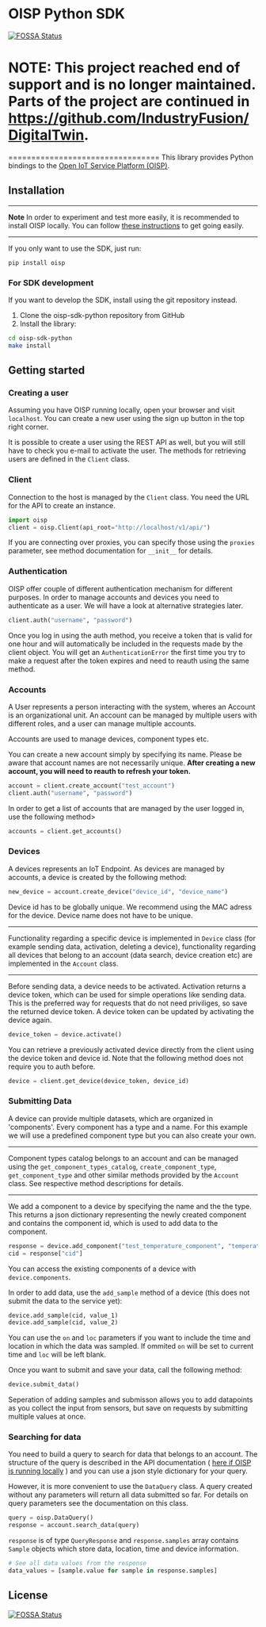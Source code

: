 # OISP Python SDK
[![FOSSA Status](https://app.fossa.com/api/projects/git%2Bgithub.com%2FOpen-IoT-Service-Platform%2Foisp-sdk-python.svg?type=shield)](https://app.fossa.com/projects/git%2Bgithub.com%2FOpen-IoT-Service-Platform%2Foisp-sdk-python?ref=badge_shield)
# NOTE: This project reached end of support and is no longer maintained. Parts of the project are continued in https://github.com/IndustryFusion/DigitalTwin.
=================================
This library provides Python bindings to the [Open IoT Service Platform (OISP)](https://github.com/Open-IoT-Service-Platform).

## Installation

---
**Note**
In order to experiment and test more easily, it is recommended to install OISP locally.
You can follow [these instructions](https://github.com/Open-IoT-Service-Platform/platform-launcher) to get going easily.

---

If you only want to use the SDK, just run:
```
pip install oisp
```

### For SDK development

If you want to develop the SDK, install using the git repository instead.

1. Clone the oisp-sdk-python repository from GitHub
2. Install the library:

``` bash
cd oisp-sdk-python
make install
```

## Getting started

### Creating a user
Assuming you have OISP running locally, open your browser and visit `localhost`. You can create a new user using the sign up button in the top right corner.

It is possible to create a user using the REST API as well, but you will still have to check you e-mail to activate the user. The methods for retrieving users are defined in the `Client` class.

### Client
Connection to the host is managed by the `Client` class. You need the URL for the API to create an instance.

``` python
import oisp
client = oisp.Client(api_root="http://localhost/v1/api/")
```

If you are connecting over proxies, you can specify those using the `proxies` parameter, see method documentation for `__init__` for details.

### Authentication

OISP offer couple of different authentication mechanism for different purposes. In order to manage accounts and devices you need to authenticate as a user. We will have a look at alternative strategies later.

``` python
client.auth("username", "password")
```

Once you log in using the auth method, you receive a token that is valid for one hour and will automatically be included in the requests made by the client object. You will get an `AuthenticationError` the first time you try to make a request after the token expires and need to reauth using the same method.

### Accounts
A User represents a person interacting with the system, wheres an Account is an organizational unit. An account can be managed by multiple users with different roles, and a user can manage multiple accounts.

Accounts are used to manage devices, component types etc.

You can create a new account simply by specifying its name. Please be aware that account names are not necessarily unique. **After creating a new account, you will need to reauth to refresh your token.**
``` python
account = client.create_account("test_account")
client.auth("username", "password")
```

In order to get a list of accounts that are managed by the user logged in, use the following method>
``` python
accounts = client.get_accounts()
```

### Devices
A devices represents an IoT Endpoint. As devices are managed by accounts, a device is created by the following method:
``` python
new_device = account.create_device("device_id", "device_name")
```
Device id has to be globally unique. We recommend using the MAC adress for the device. Device name does not have to be unique.

---
Functionality regarding a specific device is implemented in `Device` class (for example sending data, activation, deleting a device), functionality regarding all devices that belong to an account (data search, device creation etc) are implemented in the `Account` class.

---

Before sending data, a device needs to be activated. Activation returns a device token, which can be used for simple operations like sending data. This is the preferred way for requests that do not need priviliges, so save the returned device token. A device token can be updated by activating the device again.
``` python
device_token = device.activate()
```

You can retrieve a previously activated device directly from the client using the device token and device id. Note that the following method does not require you to auth before.
``` python
device = client.get_device(device_token, device_id)
```

### Submitting Data
A device can provide multiple datasets, which are organized in 'components'. Every component has a type and a name. For this example we will use a predefined component type but you can also create your own.

---
Component types catalog belongs to an account and can be managed using the `get_component_types_catalog`, `create_component_type`, `get_component_type` and other similar methods provided by the `Account` class. See respective method descriptions for details.

---
We add a component to a device by specifying the name and the the type. This returns a json dictionary representing the newly created component and contains the component id, which is used to add data to the component.
``` python
response = device.add_component("test_temperature_component", "temperature.v1.0")
cid = response["cid"]
```
You can access the existing components of a device with `device.components`.

In order to add data, use the `add_sample` method of a device (this does not submit the data to the service yet):
``` python
device.add_sample(cid, value_1)
device.add_sample(cid, value_2)
```
You can use the `on` and `loc` parameters if you want to include the time and location in which the data was sampled. If ommited `on` will be set to current time and `loc` will be left blank.

Once you want to submit and save your data, call the following method:
``` python
device.submit_data()
```
Seperation of adding samples and submisson allows you to add datapoints as you collect the input from sensors, but save on requests by submitting multiple values at once.

### Searching for data
You need to build a query to search for data that belongs to an account. The structure of the query is described in the API documentation ( [here if OISP is running locally](http://localhost/ui/public/api.html) ) and you can use a json style dictionary for your query.

However, it is more convenient to use the `DataQuery` class. A query created without any parameters will return all data submitted so far. For details on query parameters see the documentation on this class.

``` python
query = oisp.DataQuery()
response = account.search_data(query)
```

`response` is of type `QueryResponse` and `response.samples` array contains `Sample` objects which store data, location, time and device information.

``` python
# See all data values from the response
data_values = [sample.value for sample in response.samples]
```

## License
[![FOSSA Status](https://app.fossa.com/api/projects/git%2Bgithub.com%2FOpen-IoT-Service-Platform%2Foisp-sdk-python.svg?type=shield)](https://app.fossa.com/projects/git%2Bgithub.com%2FOpen-IoT-Service-Platform%2Foisp-sdk-python?ref=badge_shield)
